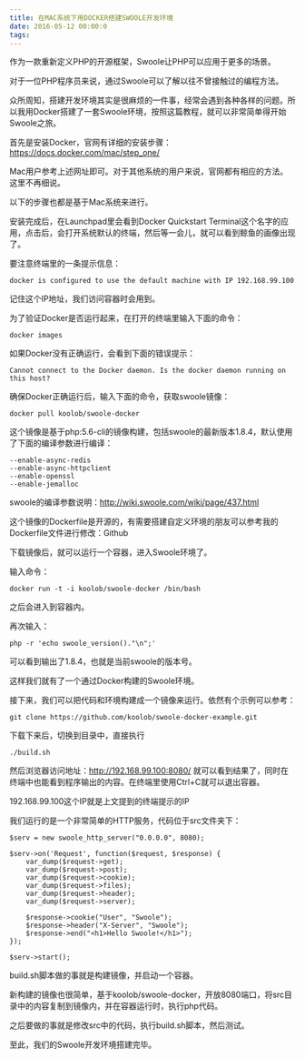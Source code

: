 ```yaml
---
title: 在MAC系统下用DOCKER搭建SWOOLE开发环境
date: 2016-05-12 00:00:0
tags:
---
```


作为一款重新定义PHP的开源框架，Swoole让PHP可以应用于更多的场景。

对于一位PHP程序员来说，通过Swoole可以了解以往不曾接触过的编程方法。

众所周知，搭建开发环境其实是很麻烦的一件事，经常会遇到各种各样的问题。所以我用Docker搭建了一套Swoole环境，按照这篇教程，就可以非常简单得开始Swoole之旅。

首先是安装Docker，官网有详细的安装步骤：https://docs.docker.com/mac/step_one/

Mac用户参考上述网址即可。对于其他系统的用户来说，官网都有相应的方法。这里不再细说。

以下的步骤也都是基于Mac系统来进行。

安装完成后，在Launchpad里会看到Docker Quickstart Terminal这个名字的应用，点击后，会打开系统默认的终端，然后等一会儿，就可以看到鲸鱼的画像出现了。

要注意终端里的一条提示信息：

    docker is configured to use the default machine with IP 192.168.99.100
    
记住这个IP地址，我们访问容器时会用到。

为了验证Docker是否运行起来，在打开的终端里输入下面的命令：

    docker images
    
如果Docker没有正确运行，会看到下面的错误提示：

    Cannot connect to the Docker daemon. Is the docker daemon running on this host?
    
确保Docker正确运行后，输入下面的命令，获取swoole镜像：

    docker pull koolob/swoole-docker
    
这个镜像是基于php:5.6-cli的镜像构建，包括swoole的最新版本1.8.4，默认使用了下面的编译参数进行编译：

    --enable-async-redis 
    --enable-async-httpclient 
    --enable-openssl 
    --enable-jemalloc
    
swoole的编译参数说明：http://wiki.swoole.com/wiki/page/437.html

这个镜像的Dockerfile是开源的，有需要搭建自定义环境的朋友可以参考我的Dockerfile文件进行修改：Github

下载镜像后，就可以运行一个容器，进入Swoole环境了。

输入命令：

    docker run -t -i koolob/swoole-docker /bin/bash
    
之后会进入到容器内。

再次输入：

    php -r 'echo swoole_version()."\n";'
    
可以看到输出了1.8.4，也就是当前swoole的版本号。

这样我们就有了一个通过Docker构建的Swoole环境。

接下来，我们可以把代码和环境构建成一个镜像来运行。依然有个示例可以参考：

    git clone https://github.com/koolob/swoole-docker-example.git
    
下载下来后，切换到目录中，直接执行

    ./build.sh
    
然后浏览器访问地址：http://192.168.99.100:8080/ 就可以看到结果了，同时在终端中也能看到程序输出的内容。在终端里使用Ctrl+C就可以退出容器。

192.168.99.100这个IP就是上文提到的终端提示的IP

我们运行的是一个非常简单的HTTP服务，代码位于src文件夹下：

    $serv = new swoole_http_server("0.0.0.0", 8080);
    
    $serv->on('Request', function($request, $response) {
        var_dump($request->get);
        var_dump($request->post);
        var_dump($request->cookie);
        var_dump($request->files);
        var_dump($request->header);
        var_dump($request->server);
    
        $response->cookie("User", "Swoole");
        $response->header("X-Server", "Swoole");
        $response->end("<h1>Hello Swoole!</h1>");
    });
    
    $serv->start();
    
build.sh脚本做的事就是构建镜像，并启动一个容器。

新构建的镜像也很简单，基于koolob/swoole-docker，开放8080端口，将src目录中的内容复制到镜像内，并在容器运行时，执行php代码。

之后要做的事就是修改src中的代码，执行build.sh脚本，然后测试。

至此，我们的Swoole开发环境搭建完毕。